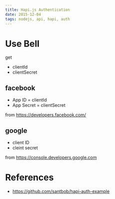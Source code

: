 ```yaml
---
title: Hapi.js Authentication
date: 2015-12-04
tags: nodejs, api, hapi, auth
---
```


# Use Bell

get

- clientId
- clientSecret


## facebook

- App ID = clientId
- App Secret = clientSecret

from <https://developers.facebook.com/>

## google

- client ID
- cleint secret


from <https://console.developers.google.com>



# References

- <https://github.com/santbob/hapi-auth-example>